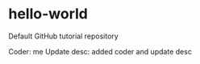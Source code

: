 # hello-world
Default GitHub tutorial repository

Coder: me
Update desc: added coder and update desc

